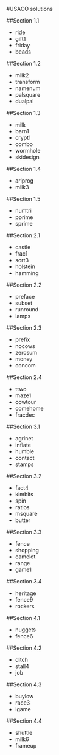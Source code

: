 #USACO solutions

##Section 1.1
* ride
* gift1
* friday
* beads

##Section 1.2
* milk2
* transform
* namenum
* palsquare
* dualpal

##Section 1.3
* milk
* barn1
* crypt1
* combo
* wormhole
* skidesign

##Section 1.4
* ariprog
* milk3


##Section 1.5
* numtri
* pprime
* sprime

##Section 2.1
* castle
* frac1
* sort3
* holstein
* hamming

##Section 2.2
* preface
* subset
* runround
* lamps

##Section 2.3
* prefix
* nocows
* zerosum
* money
* concom

##Section 2.4
* ttwo
* maze1
* cowtour
* comehome
* fracdec

##Section 3.1
* agrinet
* inflate
* humble
* contact
* stamps 

##Section 3.2
* fact4
* kimbits
* spin
* ratios
* msquare
* butter

##Section 3.3
* fence
* shopping
* camelot
* range
* game1


##Section 3.4
* heritage
* fence9
* rockers

##Section 4.1
* nuggets
* fence6

##Section 4.2
* ditch
* stall4
* job

##Section 4.3
* buylow
* race3
* lgame

##Section 4.4
* shuttle
* milk6
* frameup
